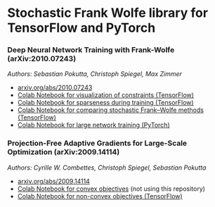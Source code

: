 # Stochastic Frank Wolfe library for TensorFlow and PyTorch


### Deep Neural Network Training with Frank-Wolfe (arXiv:2010.07243)
*Authors: Sebastian Pokutta, Christoph Spiegel, Max Zimmer*

* [arxiv.org/abs/2010.07243](https://arxiv.org/abs/2010.07243)
* [Colab Notebook for visualization of constraints (TensorFlow)](https://colab.research.google.com/drive/1t-AbwNQSjNSCoOE0_snF9t-TkFTPClge)
* [Colab Notebook for sparseness during training (TensorFlow)](https://colab.research.google.com/drive/1qDKhGVjN6eH2vGKNHC1lBp-ryMzYC38t)
* [Colab Notebook for comparing stochastic Frank–Wolfe methods (TensorFlow)](https://colab.research.google.com/drive/1BBoEZ5PZfNjIB1iLanPu08YKFdREtM84)
* [Colab Notebook for large network training (PyTorch)](https://colab.research.google.com/drive/1HDelGW9-Qg20oIOGowqG8KV_mf0brjAS)


### Projection-Free Adaptive Gradients for Large-Scale Optimization (arXiv:2009.14114)
*Authors: Cyrille W. Combettes, Christoph Spiegel, Sebastian Pokutta*

* [arxiv.org/abs/2009.14114](https://arxiv.org/abs/2009.14114)
* [Colab Notebook for convex objectives](https://colab.research.google.com/drive/1XYYZ3SPsppR8QQq2lVrapj7G7kbWotPg) (not using this repository)
* [Colab Notebook for non-convex objectives (TensorFlow)](https://colab.research.google.com/drive/16OU67J7c4M0LcQWrgR5Nd3oOf3n3A4K7)
